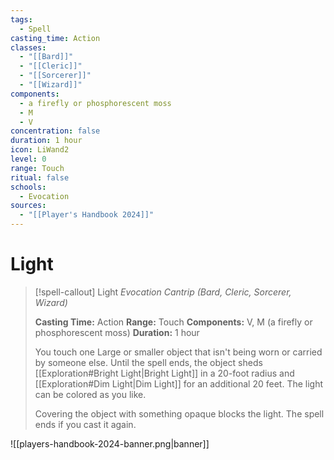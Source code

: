```yaml
---
tags:
  - Spell
casting_time: Action
classes:
  - "[[Bard]]"
  - "[[Cleric]]"
  - "[[Sorcerer]]"
  - "[[Wizard]]"
components:
  - a firefly or phosphorescent moss
  - M
  - V
concentration: false
duration: 1 hour
icon: LiWand2
level: 0
range: Touch
ritual: false
schools:
  - Evocation
sources:
  - "[[Player's Handbook 2024]]"
---
```


# Light

>[!spell-callout] Light
>_Evocation Cantrip (Bard, Cleric, Sorcerer, Wizard)_
>
>**Casting Time:** Action
>**Range:** Touch
>**Components:** V, M (a firefly or phosphorescent moss)
>**Duration:** 1 hour
>
>You touch one Large or smaller object that isn't being worn or carried by someone else. Until the spell ends, the object sheds [[Exploration#Bright Light\|Bright Light]] in a 20-foot radius and [[Exploration#Dim Light\|Dim Light]] for an additional 20 feet. The light can be colored as you like.
>
>Covering the object with something opaque blocks the light. The spell ends if you cast it again.


![[players-handbook-2024-banner.png|banner]]

